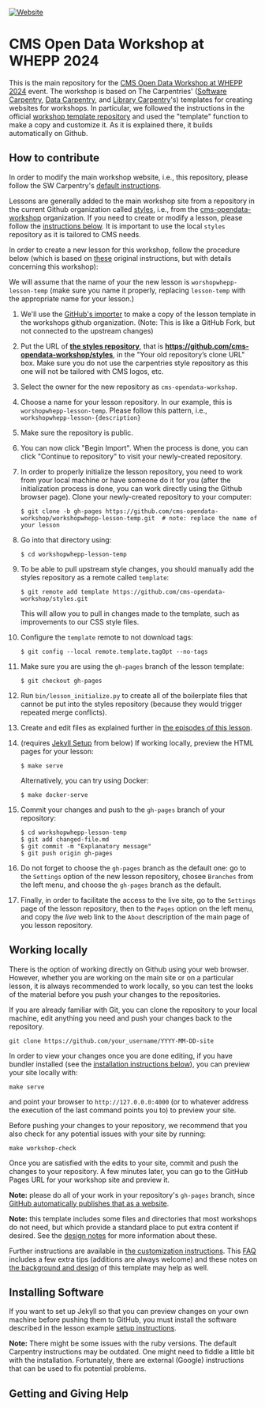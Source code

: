 [![Website](https://github.com/carpentries/workshop-template/actions/workflows/website.yml/badge.svg)](https://github.com/carpentries/workshop-template/actions/workflows/website.yml)

# CMS Open Data Workshop at WHEPP 2024

This is the main repository for the [CMS Open Data Workshop at WHEPP 2024](https://cms-opendata-workshop.github.io/2024-01-03-india-whepp/) event.  The workshop is based on  The Carpentries' ([Software Carpentry][swc-site], [Data Carpentry][dc-site], and
[Library Carpentry][lc-site]'s) templates for creating websites for workshops.  In particular, we followed the instructions in the official [workshop template repository](https://github.com/carpentries/workshop-template) and used the "template" function to make a copy and customize it.  As it is explained there, it builds automatically on Github.

## How to contribute

In order to modify the main workshop website, i.e., this repository, please follow the SW Carpentry's [default instructions](https://github.com/carpentries/workshop-template#customizing-your-website-required-steps).

Lessons are generally added to the main workshop site from a repository in the current Github organization called [styles](https://github.com/cms-opendata-workshop/styles), i.e., from the [cms-opendata-workshop](https://github.com/cms-opendata-workshop) organization.  If you need to create or modify a lesson, please follow the [instructions below](#creating-a-lesson).  It is important to use the local `styles` repository as it is tailored to 
CMS needs.

In order to create a new lesson for this workshop, follow the procedure below (which is based on [these](https://carpentries.github.io/lesson-example/setup.html#creating-a-new-lesson) original instructions, but with details concerning this workshop): 

We will assume that the name of your the new lesson is `worshopwhepp-lesson-temp` (make sure you name it properly, replacing `lesson-temp` with the appropriate name for your lesson.)  

1.  We'll use the [GitHub's importer](https://github.com/new/import) to make a copy of the lesson template in the workshops github organization. (Note: This is like a GitHub Fork, but not connected to the upstream changes)

2.  Put the URL of **[the styles repository](https://github.com/cms-opendata-workshop/styles)**, that is
    **https://github.com/cms-opendata-workshop/styles**, in the "Your old repository’s clone URL" box.  Make sure you do not use the carpentries style
    repository as this one will not be tailored with CMS logos, etc.

3.  Select the owner for the new repository as `cms-opendata-workshop`.

4.  Choose a name for your lesson repository.
    In our example, this is `worshopwhepp-lesson-temp`. Please follow this pattern, i.e., `workshopwhepp-lesson-{description}`

5.  Make sure the repository is public.

6. You can now click "Begin Import". When the process is done, you can click
    "Continue to repository" to visit your newly-created repository.

7.  In order to properly initialize the lesson repository, you need to work from your local machine or have someone do it for you (after the initialization process is done, you can work directly using the Github browser page).  Clone your newly-created repository to your computer:
    ~~~
    $ git clone -b gh-pages https://github.com/cms-opendata-workshop/workshopwhepp-lesson-temp.git  # note: replace the name of your lesson
    ~~~

8. Go into that directory using:
    ~~~
    $ cd workshopwhepp-lesson-temp
    ~~~

9. To be able to pull upstream style changes, you should manually add the
     styles repository as a remote called `template`:
    ~~~
    $ git remote add template https://github.com/cms-opendata-workshop/styles.git
    ~~~

    This will allow you to pull in changes made to the template,
    such as improvements to our CSS style files.

10. Configure the `template` remote to not download tags:
    ~~~
    $ git config --local remote.template.tagOpt --no-tags
    ~~~

11. Make sure you are using the `gh-pages` branch of the lesson template:
    ~~~
    $ git checkout gh-pages
    ~~~

12. Run `bin/lesson_initialize.py` to create all of the boilerplate files
    that cannot be put into the styles repository
    (because they would trigger repeated merge conflicts).

13. Create and edit files as explained further in
    [the episodes of this lesson](https://carpentries.github.io/lesson-example/index.html#schedule).

14. (requires [Jekyll Setup](#installing-software) from below) If working locally, preview the HTML pages for your lesson:
    ~~~
    $ make serve
    ~~~

    Alternatively, you can try using Docker:
    ~~~
    $ make docker-serve
    ~~~

15. Commit your changes and push to the `gh-pages` branch of your
    repository:
    ~~~
    $ cd workshopwhepp-lesson-temp
    $ git add changed-file.md
    $ git commit -m "Explanatory message"
    $ git push origin gh-pages
    ~~~

16. Do not forget to choose the `gh-pages` branch as the default one: go to the `Settings` option of the new lesson repository, chosee `Branches` from the left menu, and choose the `gh-pages` branch as the default.

17. Finally, in order to facilitate the access to the live site, go to the `Settings` page of the lesson repository, then to the `Pages` option on the left menu, and copy the *live* web link to the `About` description of the main page of you lesson repository.
  
## Working locally

There is the option of working directly on Github using your web browser.  However, whether you are working on the main site or on a particular lesson, it is always recommended to work locally, so you can test the looks of the material before you push your changes to the repositories.  

If you are already familiar with Git, you can clone the repository to your local machine, edit anything you need and push your changes back to the repository.

```shell
git clone https://github.com/your_username/YYYY-MM-DD-site
```

In order to view your changes once you are done editing, if you have bundler installed (see the
[installation instructions below](#installing-software)), you can preview your site locally with:

```shell
make serve
```
and point your browser to `http://127.0.0.0:4000` (or to whatever address the execution of the last command points you to) to preview your site.

Before pushing your changes to your repository, we recommend that you also check for any potential
issues with your site by running:

```shell
make workshop-check
```

Once you are satisfied with the edits to your site, commit and push the changes to your repository.
A few minutes later, you can go to the GitHub Pages URL for your workshop site and preview it. 

**Note:**
please do all of your work in your repository's `gh-pages` branch,
since [GitHub automatically publishes that as a website][github-project-pages].

**Note:**
this template includes some files and directories that most workshops do not need,
but which provide a standard place to put extra content if desired.
See the [design notes][design] for more information about these.

Further instructions are available in [the customization instructions][customization].
This [FAQ][faq] includes a few extra tips (additions are always welcome)
and these notes on [the background and design][design] of this template may help as well.


## Installing Software

If you want to set up Jekyll so that you can preview changes on your own machine before pushing them
to GitHub, you must install the software described in the lesson example [setup
instructions](https://carpentries.github.io/lesson-example/setup.html#jekyll-setup-for-lesson-development).

**Note:**
There might be some issues with the ruby versions.  The default Carpentry instructions may be outdated.  One might need to fiddle a little bit with the installation.  Fortunately, there are external (Google) instructions that can be used to fix potential problems.

## Getting and Giving Help

[email]: mailto:cms-dpoa-coordinators@cern.ch
[customization]: https://carpentries.github.io/workshop-template/customization/index.html
[dc-site]: https://datacarpentry.org
[design]: https://carpentries.github.io/workshop-template/design/index.html
[faq]: https://carpentries.github.io/workshop-template/faq/index.html
[github-project-pages]: https://help.github.com/en/github/working-with-github-pages/creating-a-github-pages-site
[issues]: https://github.com/carpentries/workshop-template/issues
[lesson-example]: https://carpentries.github.io/lesson-example/
[self-organized-workshop-form]: https://amy.carpentries.org/forms/self-organised/
[swc-site]: https://software-carpentry.org
[lc-site]: https://librarycarpentry.org
